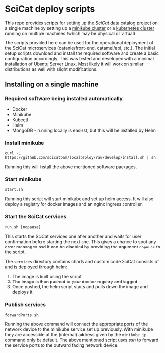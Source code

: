 # SciCat deploy scripts

This repo provides scripts for setting up the [*SciCat* data catalog project](https://scicatproject.github.io/)
on a single machine by setting up a [minikube cluster](https://minikube.sigs.k8s.io)
or a [kubernetes cluster](https://kubernetes.io)
running on multiple machines (which may be physical or virtual).

The scripts provided here can be used for the operational deployment
of the SciCat microservices (catanie/front-end, catamel/api, etc.).
The initial setup scripts download and install the required software
and create a basic configuration accordingly.
This was tested and developed with a minimal installation of [Ubuntu Server](https://ubuntu.com/server) Linux.
Most likely it will work on similar distributions as well with slight modifications.

## Installing on a single machine

### Required software being installed automatically

- Docker
- Minikube
- Kubectl
- Helm
- MongoDB - running locally is easiest, but this will be installed by Helm

### Install minikube

    curl -L https://github.com/scicatbam/localdeploy/raw/develop/install.sh | sh

Running this will install the above mentioned software packages.

### Start minikube

    start.sh

Running this script will start minikube and set up helm access.
It will also deploy a registry for docker images and an nginx ingress controller.

### Start the SciCat services

    run.sh [nopause]

This starts the SciCat services one after another and waits for user confirmation before starting the next one.
This gives a chance to spot any error messages and it can be disabled by providing the argument `nopause` to the script.

The `services` directory contains charts and custom code SciCat consists of and is deployed through helm:

1. The image is built using the script
2. The image is then pushed to your docker regsitry and tagged
3. Once pushed, the helm script starts and pulls down the image and deploys it

### Publish services

    forwardPorts.sh

Running the above command will connect the appropriate ports of the network device to the minikube service set up previously.
With minikube they are accessible at the (internal) address given by the `minikube ip` command only be default.
The above mentioned script uses *ssh* to forward the service ports to the outward facing network device.

